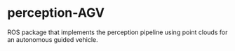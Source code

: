 # perception-AGV
ROS package that implements the perception pipeline using point clouds for an autonomous guided vehicle.
